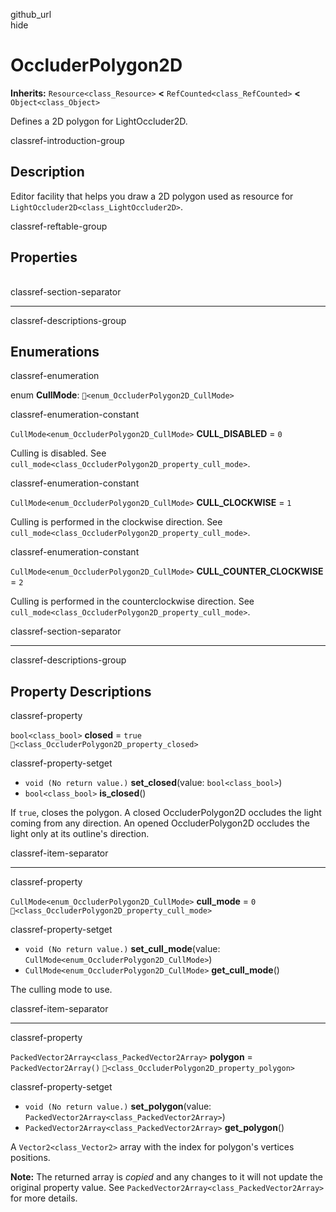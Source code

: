 github\_url  
hide

# OccluderPolygon2D

**Inherits:** `Resource<class_Resource>` **&lt;**
`RefCounted<class_RefCounted>` **&lt;** `Object<class_Object>`

Defines a 2D polygon for LightOccluder2D.

classref-introduction-group

## Description

Editor facility that helps you draw a 2D polygon used as resource for
`LightOccluder2D<class_LightOccluder2D>`.

classref-reftable-group

## Properties

<table>
<tbody>
<tr>
</tr>
<tr>
</tr>
<tr>
</tr>
</tbody>
</table>

classref-section-separator

------------------------------------------------------------------------

classref-descriptions-group

## Enumerations

classref-enumeration

enum **CullMode**: `🔗<enum_OccluderPolygon2D_CullMode>`

classref-enumeration-constant

`CullMode<enum_OccluderPolygon2D_CullMode>` **CULL\_DISABLED** = `0`

Culling is disabled. See
`cull_mode<class_OccluderPolygon2D_property_cull_mode>`.

classref-enumeration-constant

`CullMode<enum_OccluderPolygon2D_CullMode>` **CULL\_CLOCKWISE** = `1`

Culling is performed in the clockwise direction. See
`cull_mode<class_OccluderPolygon2D_property_cull_mode>`.

classref-enumeration-constant

`CullMode<enum_OccluderPolygon2D_CullMode>` **CULL\_COUNTER\_CLOCKWISE**
= `2`

Culling is performed in the counterclockwise direction. See
`cull_mode<class_OccluderPolygon2D_property_cull_mode>`.

classref-section-separator

------------------------------------------------------------------------

classref-descriptions-group

## Property Descriptions

classref-property

`bool<class_bool>` **closed** = `true`
`🔗<class_OccluderPolygon2D_property_closed>`

classref-property-setget

-   `void (No return value.)` **set\_closed**(value: `bool<class_bool>`)
-   `bool<class_bool>` **is\_closed**()

If `true`, closes the polygon. A closed OccluderPolygon2D occludes the
light coming from any direction. An opened OccluderPolygon2D occludes
the light only at its outline's direction.

classref-item-separator

------------------------------------------------------------------------

classref-property

`CullMode<enum_OccluderPolygon2D_CullMode>` **cull\_mode** = `0`
`🔗<class_OccluderPolygon2D_property_cull_mode>`

classref-property-setget

-   `void (No return value.)` **set\_cull\_mode**(value:
    `CullMode<enum_OccluderPolygon2D_CullMode>`)
-   `CullMode<enum_OccluderPolygon2D_CullMode>` **get\_cull\_mode**()

The culling mode to use.

classref-item-separator

------------------------------------------------------------------------

classref-property

`PackedVector2Array<class_PackedVector2Array>` **polygon** =
`PackedVector2Array()` `🔗<class_OccluderPolygon2D_property_polygon>`

classref-property-setget

-   `void (No return value.)` **set\_polygon**(value:
    `PackedVector2Array<class_PackedVector2Array>`)
-   `PackedVector2Array<class_PackedVector2Array>` **get\_polygon**()

A `Vector2<class_Vector2>` array with the index for polygon's vertices
positions.

**Note:** The returned array is *copied* and any changes to it will not
update the original property value. See
`PackedVector2Array<class_PackedVector2Array>` for more details.
